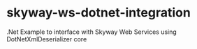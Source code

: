 # skyway-ws-dotnet-integration
.Net Example to interface with Skyway Web Services using DotNetXmlDeserializer core
